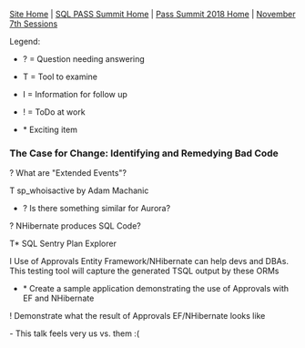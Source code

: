 [Site Home](../../../../index) | [SQL PASS Summit Home](../../../index) | [Pass Summit 2018 Home](../../index) | [November 7th Sessions](./index)

Legend:

- ? = Question needing answering

- T = Tool to examine

- I = Information for follow up

- ! = ToDo at work

- \* Exciting item

### The Case for Change: Identifying and Remedying Bad Code

? What are "Extended Events"?

T sp_whoisactive by Adam Machanic
- ? Is there something similar for Aurora?

? NHibernate produces SQL Code?

T* SQL Sentry Plan Explorer

I Use of Approvals Entity Framework/NHibernate can help devs and DBAs. This testing tool will capture the generated TSQL output by these ORMs
- \* Create a sample application demonstrating the use of Approvals with EF and NHibernate 

! Demonstrate what the result of Approvals EF/NHibernate looks like

\- This talk feels very us vs. them :(